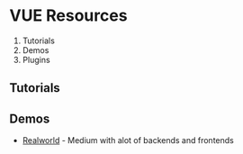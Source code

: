 # VUE Resources

 1. Tutorials
 2. Demos
 3. Plugins

## Tutorials

## Demos
- [Realworld](https://github.com/gothinkster/realworld) - Medium with alot of backends and frontends

<!--stackedit_data:
eyJoaXN0b3J5IjpbLTcwNzA5OTk0MywtMTM4OTk3OTk4OSwtMT
c2NDg2MjQ5NCwxMDAzNzM4NDgzXX0=
-->